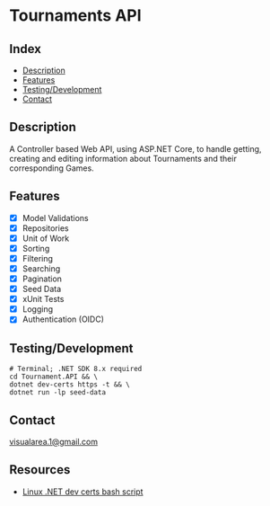 # Tournaments API

## Index
- [Description](#description)
- [Features](#tbd)
- [Testing/Development](#testingdevelopment)
- [Contact](#contact)

## Description
A Controller based Web API, using ASP.NET Core, to handle getting, creating and 
editing information about Tournaments and their corresponding Games.

## Features
- [x] Model Validations
- [x] Repositories
- [x] Unit of Work
- [x] Sorting
- [x] Filtering
- [x] Searching
- [x] Pagination
- [x] Seed Data
- [x] xUnit Tests
- [x] Logging
- [x] Authentication (OIDC)

## Testing/Development
```
# Terminal; .NET SDK 8.x required
cd Tournament.API && \
dotnet dev-certs https -t && \
dotnet run -lp seed-data
```

## Contact
[visualarea.1@gmail.com](mailto:visualarea.1@gmail.com)

## Resources
- [Linux .NET dev certs bash script](https://github.com/BorisWilhelms/create-dotnet-devcert)
